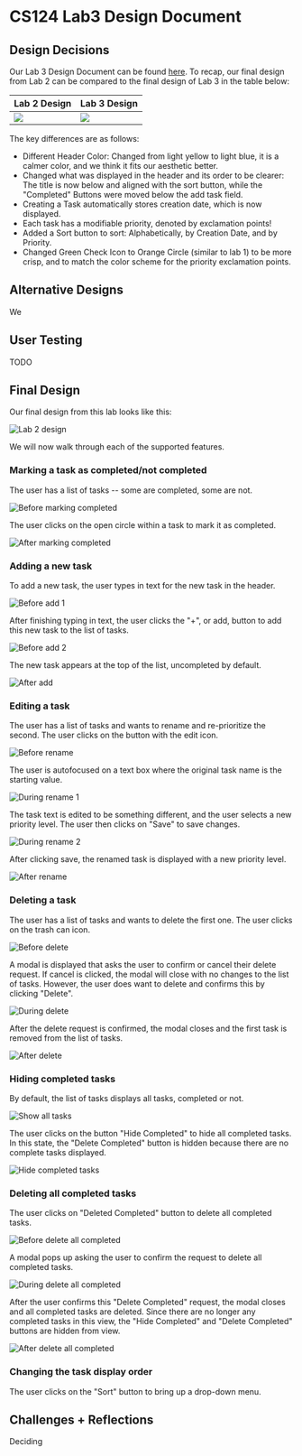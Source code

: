 # CS124 Lab3 Design Document

## Design Decisions
Our Lab 3 Design Document can be found [here](https://github.com/McGarvs/cs124/blob/lab2/docs/design.md).
To recap, our final design from Lab 2 can be compared to the final design of Lab 3 in the table below:

Lab 2 Design                   | Lab 3 Design
------------------------------ | ---------------------------- 
![](./screenshots/lab2finaldesign.png) | ![](./lab3_finaldesign.png)

The key differences are as follows:
* Different Header Color: Changed from light yellow to light blue, it is a calmer color, 
and we think it fits our aesthetic better.
* Changed what was displayed in the header and its order to be clearer: The title is now below
and aligned with the sort button, while the "Completed" Buttons were moved below the add task field.
* Creating a Task automatically stores creation date, which is now displayed.
* Each task has a modifiable priority, denoted by exclamation points!
* Added a Sort button to sort: Alphabetically, by Creation Date, and by Priority.
* Changed Green Check Icon to Orange Circle (similar to lab 1) to be more crisp, and to match the
  color scheme for the priority exclamation points.
## Alternative Designs
We 

## User Testing
TODO
## Final Design
Our final design from this lab looks like this:

![Lab 2 design](./lab3_finaldesign.png)

We will now walk through each of the supported features.

### Marking a task as completed/not completed
The user has a list of tasks -- some are completed, some are not.

![Before marking completed](./before-complete.png)

The user clicks on the open circle within a task to mark it as completed.

![After marking completed](./after-complete.png)

### Adding a new task
To add a new task, the user types in text for the new task in the header.

![Before add 1](./before-add-task-1.png)

After finishing typing in text, the user clicks the "+", or add, button to add
this new task to the list of tasks.

![Before add 2](./before-add-task-2.png)

The new task appears at the top of the list, uncompleted by default.

![After add](./after-add-task.png)

### Editing a task
The user has a list of tasks and wants to rename and re-prioritize the second. 
The user clicks on the button with the edit icon.

![Before rename](./before-rename.png)

The user is autofocused on a text box where the original task name is the starting value.

![During rename 1](./during-rename-1.png)

The task text is edited to be something different, and the user selects a new priority level.
The user then clicks on "Save" to save changes.

![During rename 2](./during-rename-2.png)

After clicking save, the renamed task is displayed with a new priority level.

![After rename](./after-rename.png)

### Deleting a task
The user has a list of tasks and wants to delete the first one. The user clicks on the trash
can icon.

![Before delete](./before-delete.png)

A modal is displayed that asks the user to confirm or cancel their delete request. If cancel
is clicked, the modal will close with no changes to the list of tasks. However, the user does
want to delete and confirms this by clicking "Delete".

![During delete](./during-delete.png)

After the delete request is confirmed, the modal closes and the first task is removed from the
list of tasks.

![After delete](./after-delete.png)

### Hiding completed tasks
By default, the list of tasks displays all tasks, completed or not.

![Show all tasks](./screenshots/show-all-tasks.png)

The user clicks on the button "Hide Completed" to hide all completed tasks. In this state, the
"Delete Completed" button is hidden because there are no complete tasks displayed.

![Hide completed tasks](./screenshots/hide-comp-tasks.png)

### Deleting all completed tasks
The user clicks on "Deleted Completed" button to delete all completed tasks.

![Before delete all completed](./screenshots/before-delete-all-comp.png)

A modal pops up asking the user to confirm the request to delete all completed tasks.

![During delete all completed](./screenshots/during-delete-all-comp.png)

After the user confirms this "Delete Completed" request, the modal closes and all completed
tasks are deleted. Since there are no longer any completed tasks in this view, the "Hide Completed"
and "Delete Completed" buttons are hidden from view.

![After delete all completed](./screenshots/after-delete-all-completed.png)

### Changing the task display order
The user clicks on the "Sort" button to bring up a drop-down menu.

## Challenges + Reflections
Deciding
